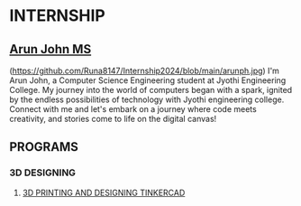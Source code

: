 # INTERNSHIP
## [Arun John MS](https://github.com/Runa8147)
(https://github.com/Runa8147/Internship2024/blob/main/arunph.jpg)
I'm Arun John, a Computer Science Engineering student at Jyothi Engineering College.
My journey into the world of computers began with a spark, ignited by the endless possibilities of technology with Jyothi engineering college.
Connect with me and let's embark on a journey where code meets creativity, and stories come to life on the digital canvas!

## PROGRAMS
### 3D DESIGNING
1. [3D PRINTING AND DESIGNING TINKERCAD](https://github.com/Runa8147/Internship2024/blob/main/house3d.png)
